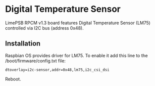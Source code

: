 # Digital Temperature Sensor

LimePSB RPCM v1.3 board features Digital Temperature Sensor (LM75) controlled via I2C bus (address 0x48). 

## Installation

Raspbian OS provides driver for LM75. To enable it add this line to the /boot/firmware/config.txt file:

```
dtoverlay=i2c-sensor,addr=0x48,lm75,i2c_csi_dsi
```

Reboot.
